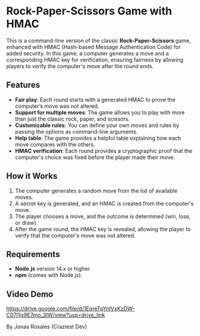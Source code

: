 # Rock-Paper-Scissors Game with HMAC

This is a command-line version of the classic **Rock-Paper-Scissors** game, enhanced with HMAC (Hash-based Message Authentication Code) for added security. In this game, a computer generates a move and a corresponding HMAC key for verification, ensuring fairness by allowing players to verify the computer's move after the round ends.

## Features

- **Fair play**: Each round starts with a generated HMAC to prove the computer’s move was not altered.
- **Support for multiple moves**: The game allows you to play with more than just the classic rock, paper, and scissors.
- **Customizable rules**: You can define your own moves and rules by passing the options as command-line arguments.
- **Help table**: The game provides a helpful table explaining how each move compares with the others.
- **HMAC verification**: Each round provides a cryptographic proof that the computer's choice was fixed before the player made their move.

## How it Works

1. The computer generates a random move from the list of available moves.
2. A secret key is generated, and an HMAC is created from the computer's move.
3. The player chooses a move, and the outcome is determined (win, lose, or draw).
4. After the game round, the HMAC key is revealed, allowing the player to verify that the computer's move was not altered.

## Requirements

- **Node.js** version 14.x or higher.
- **npm** (comes with Node.js).

## Video Demo
https://drive.google.com/file/d/1EqreTpYnIVxKzDW-C07l1jx9E7mo_3IW/view?usp=drive_link

By Jonas Rosales (Craziest Dev)